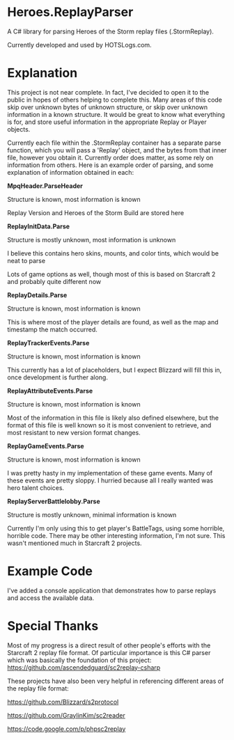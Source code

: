 # Heroes.ReplayParser
A C# library for parsing Heroes of the Storm replay files (.StormReplay).

Currently developed and used by HOTSLogs.com.

Explanation
================

This project is not near complete.  In fact, I've decided to open it to the public in hopes of others helping to complete this.  Many areas of this code skip over unknown bytes of unknown structure, or skip over unknown information in a known structure.  It would be great to know what everything is for, and store useful information in the appropriate Replay or Player objects.

Currently each file within the .StormReplay container has a separate parse function, which you will pass a 'Replay' object, and the bytes from that inner file, however you obtain it.  Currently order does matter, as some rely on information from others.  Here is an example order of parsing, and some explanation of information obtained in each:

**MpqHeader.ParseHeader**

Structure is known, most information is known

Replay Version and Heroes of the Storm Build are stored here

**ReplayInitData.Parse**

Structure is mostly unknown, most information is unknown

I believe this contains hero skins, mounts, and color tints, which would be neat to parse

Lots of game options as well, though most of this is based on Starcraft 2 and probably quite different now

**ReplayDetails.Parse**

Structure is known, most information is known

This is where most of the player details are found, as well as the map and timestamp the match occurred.

**ReplayTrackerEvents.Parse**

Structure is known, most information is known

This currently has a lot of placeholders, but I expect Blizzard will fill this in, once development is further along.

**ReplayAttributeEvents.Parse**

Structure is known, most information is known

Most of the information in this file is likely also defined elsewhere, but the format of this file is well known so it is most convenient to retrieve, and most resistant to new version format changes.

**ReplayGameEvents.Parse**

Structure is known, most information is known

I was pretty hasty in my implementation of these game events.  Many of these events are pretty sloppy.  I hurried because all I really wanted was hero talent choices.

**ReplayServerBattlelobby.Parse**

Structure is mostly unknown, minimal information is known

Currently I'm only using this to get player's BattleTags, using some horrible, horrible code.  There may be other interesting information, I'm not sure.  This wasn't mentioned much in Starcraft 2 projects.

Example Code
================

I've added a console application that demonstrates how to parse replays and access the available data.

Special Thanks
================

Most of my progress is a direct result of other people's efforts with the Starcraft 2 replay file format.  Of particular importance is this C# parser which was basically the foundation of this project: https://github.com/ascendedguard/sc2replay-csharp

These projects have also been very helpful in referencing different areas of the replay file format:

https://github.com/Blizzard/s2protocol

https://github.com/GraylinKim/sc2reader

https://code.google.com/p/phpsc2replay